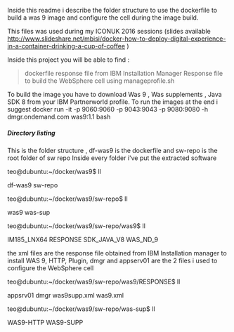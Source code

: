 Inside this readme i describe the folder structure to use the dockerfile to build a was 9 image and configure the cell during the 
image build.

This files was used during my ICONUK 2016 sessions 
(slides available http://www.slideshare.net/mbisi/docker-how-to-deploy-digital-experience-in-a-container-drinking-a-cup-of-coffee )

Inside this project you will be able to find :

>dockerfile
>response file from IBM Installation Manager
>Response file to build the WebSphere cell using manageprofile.sh

To build the image you have to download Was 9 , Was supplements , Java SDK 8  from your IBM Partnerworld profile.
To run the images at the end i suggest
docker run -it -p 9060:9060 -p 9043:9043 -p 9080:9080 -h dmgr.ondemand.com was9:1.1 bash 

##### Directory listing

This is the folder structure , df-was9 is the dockerfile and sw-repo is the root folder of sw repo
Inside every folder i've put the extracted software

teo@dubuntu:~/docker/was9$ ll

df-was9
sw-repo

teo@dubuntu:~/docker/was9/sw-repo$ ll

was9
was-sup

teo@dubuntu:~/docker/was9/sw-repo/was9$ ll

IM185_LNX64
RESPONSE
SDK_JAVA_V8
WAS_ND_9

the xml files are the response file obtained from IBM Installation manager to install WAS 9, HTTP, Plugin,
dmgr and appserv01 are the 2 files i used to configure the WebSphere cell

teo@dubuntu:~/docker/was9/sw-repo/was9/RESPONSE$ ll

appsrv01
dmgr
was9supp.xml
was9.xml


teo@dubuntu:~/docker/was9/sw-repo/was-sup$ ll

WAS9-HTTP
WAS9-SUPP
